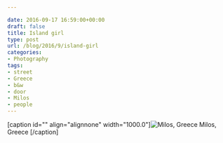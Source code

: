```yaml
---

date: 2016-09-17 16:59:00+00:00
draft: false
title: Island girl
type: post
url: /blog/2016/9/island-girl
categories:
- Photography
tags:
- street
- Greece
- b&w
- door
- Milos
- people
---
```


[caption id="" align="alignnone" width="1000.0"]![ Milos, Greece ](/images/2016-09-17-20169island-girl/image-asset.jpeg)
 Milos, Greece [/caption]
